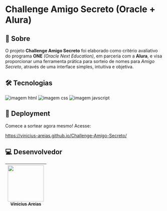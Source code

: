 # Challenge Amigo Secreto (Oracle + Alura)

## 🔖 Sobre

O projeto **Challenge Amigo Secreto** foi elaborado como critério avaliativo do programa **ONE** _(Oracle Next Education)_, em parceria com a **Alura**, e visa proporcionar uma ferramenta prática para sorteio de nomes para _Amigo Secreto_, através de uma interface simples, intuitiva e objetiva.

##  :hammer_and_wrench: Tecnologias

![imagem html](https://img.shields.io/badge/HTML-239120?style=for-the-badge&logo=html5&logoColor=white)
![imagem css](https://img.shields.io/badge/CSS-239120?&style=for-the-badge&logo=css3&logoColor=white)
![imagem javscript](https://img.shields.io/badge/JavaScript-F7DF1E?style=for-the-badge&logo=javascript&logoColor=black")

## :rocket: Deployment

Comece a sortear agora mesmo! Acesse:

https://vinicius-areias.github.io/Challenge-Amigo-Secreto/

## :computer: Desenvolvedor

| [<img loading="lazy" src="https://avatars.githubusercontent.com/u/201506724?s=400&u=835afcab83b5653fec0f8f8fb53e6b99207e9b00&v=4" width=115><br><sub>Vinicius Areias</sub>](https://github.com/Vinicius-Areias) |   
| :---: |
